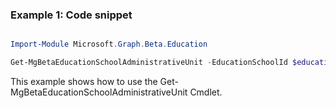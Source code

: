 ### Example 1: Code snippet

```powershell

Import-Module Microsoft.Graph.Beta.Education

Get-MgBetaEducationSchoolAdministrativeUnit -EducationSchoolId $educationSchoolId

```
This example shows how to use the Get-MgBetaEducationSchoolAdministrativeUnit Cmdlet.


